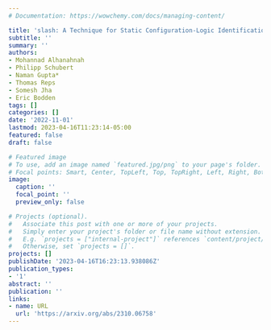```yaml
---
# Documentation: https://wowchemy.com/docs/managing-content/

title: 'slash: A Technique for Static Configuration-Logic Identification'
subtitle: ''
summary: ''
authors:
- Mohannad Alhanahnah
- Philipp Schubert
- Naman Gupta*
- Thomas Reps
- Somesh Jha
- Eric Bodden
tags: []
categories: []
date: '2022-11-01'
lastmod: 2023-04-16T11:23:14-05:00
featured: false
draft: false

# Featured image
# To use, add an image named `featured.jpg/png` to your page's folder.
# Focal points: Smart, Center, TopLeft, Top, TopRight, Left, Right, BottomLeft, Bottom, BottomRight.
image:
  caption: ''
  focal_point: ''
  preview_only: false

# Projects (optional).
#   Associate this post with one or more of your projects.
#   Simply enter your project's folder or file name without extension.
#   E.g. `projects = ["internal-project"]` references `content/project/deep-learning/index.md`.
#   Otherwise, set `projects = []`.
projects: []
publishDate: '2023-04-16T16:23:13.938086Z'
publication_types:
- '1'
abstract: ''
publication: ''
links:
- name: URL
  url: 'https://arxiv.org/abs/2310.06758'
---
```

